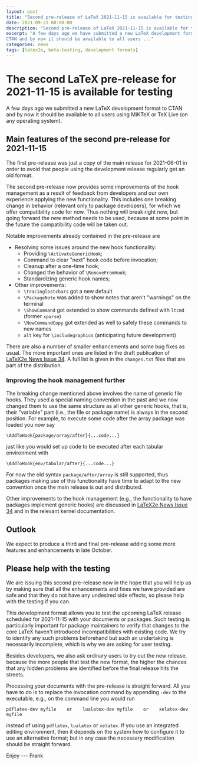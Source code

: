 ```yaml
---
layout: post
title: "Second pre-release of LaTeX 2021-11-15 is available for testing"
date: 2021-09-23 00:00:00
description: "Second pre-release of LaTeX 2021-11-15 is available for testing"
excerpt: "A few days ago we have submitted a new LaTeX development format to
CTAN and by now it should be available to all users ..."
categories: news
tags: [latex2e, beta-testing, development formats]
---
```


# The second LaTeX pre-release for 2021-11-15 is available for testing

A few days ago we submitted a new LaTeX development format to CTAN and by now it should be available to all users using MiKTeX or TeX Live (on any operating system).


## Main features of the second pre-release for 2021-11-15

The first pre-release was just a copy of the main release for 2021-06-01 in order to avoid that people using the development release regularly get an old format.

The second pre-release now provides some improvements of the hook management as a result of feedback from developers and our own experience applying the new functionality. This includes one breaking change in behavior (relevant only to package developers), for which we offer compatibility code for now. Thus nothing will break right now, but going forward the new method needs to be used, because at some point in the future the compatibility code will be taken out.

Notable improvements already contained in the pre-release are

- Resolving some issues around the new hook functionality:
   - Providing `\ActivateGenericHook`;
   - Command to clear "next" hook code before invocation;
   - Cleanup after a one-time hook;
   - Changed the behavior of `\RemoveFromHook`;
   - Standardizing generic hook names;
 - Other improvements:
   - `\tracinglostchars` got a new default
   - `\PackageNote` was added to show notes that aren't "warnings" on the terminal
   - `\ShowCommand` got extended to show commands defined with `ltcmd` (former `xparse`)
   - `\NewCommandCopy` got extended as well to safely these commands to new names
   - `alt` key for `\includegraphics` (anticipating future development)

There are also a number of smaller enhancements and some bug fixes as usual. The more important ones are listed in the draft publication of <a href="{{site.baseurl}}/news/latex2e-news/ltnews34.pdf">LaTeX2e News Issue 34</a>. A full list is given in the `changes.txt` files that are part of the distribution.



### Improving the hook management further

The breaking change mentioned above involves the name of generic file hooks. They used a special naming convention in the past and we now changed them to use the same structure as all other generic hooks, that is, their "variable" part (i.e., the file or package name) is always in the second position. For example, to execute some code after the array package was loaded you now say
```
\AddToHook{package/array/after}{...code...}
```
just like you would set up code to be executed after each tabular environment with
```
\AddToHook{env/tabular/after}{...code...}
```
For now the old syntax `package/after/array` is still supported, thus packages making use of this functionality have time to adapt to the new convention once the main release is out and distributed.

Other improvements to the hook management (e.g., the functionality to have packages implement generic hooks) are discussed in <a href="{{site.baseurl}}/news/latex2e-news/ltnews34.pdf">LaTeX2e News Issue 34</a> and in the relevant kernel documentation.



## Outlook

We expect to produce a third and  final pre-release adding some more features and enhancements in late October.


## Please help with the testing

We are issuing this second pre-release now in the hope that you will help us by making sure that all the enhancements and fixes we have provided are safe and that they do not have any undesired side effects, so please help with the testing if you can.

This development format allows you to test the upcoming LaTeX release scheduled for 2021-11-15 with your documents or packages. Such testing is particularly important for package maintainers to verify that changes to the core LaTeX haven't introduced incompatibilities with existing code. We try to identify any such problems beforehand but such an undertaking is necessarily incomplete, which is why we are asking for user testing.

Besides developers, we also ask ordinary users to try out the new release, because the more people that test the new format, the higher the chances that any hidden problems are identified before the final release hits the streets.

Processing your documents with the pre-release is straight forward. All you have to do is to replace the invocation command by appending `-dev` to the executable, e.g., on the command line you would run

```
pdflatex-dev myfile    or    lualatex-dev myfile    or    xelatex-dev myfile
```

instead of using `pdflatex`, `lualatex` or `xelatex`. If you use an integrated editing environment, then it depends on the system  how to configure it to use an alternative format; but in any case the necessary modification should be straight forward.




Enjoy --- Frank



<img src="https://ssl-vg03.met.vgwort.de/na/03770697eae2427c8a6bfe7e9b8ab332" width="1" height="1" alt="">

